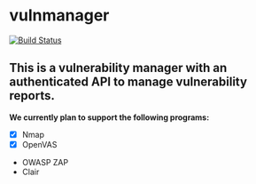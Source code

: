 # vulnmanager

[![Build Status](https://travis-ci.org/xebia-research/vulnmanager.svg?branch=develop)](https://travis-ci.org/xebia-research/vulnmanager)

## This is a vulnerability manager with an authenticated API to manage vulnerability reports.

__We currently plan to support the following programs:__ 
 * [x] Nmap
 * [x] OpenVAS
 * OWASP ZAP
 * Clair

